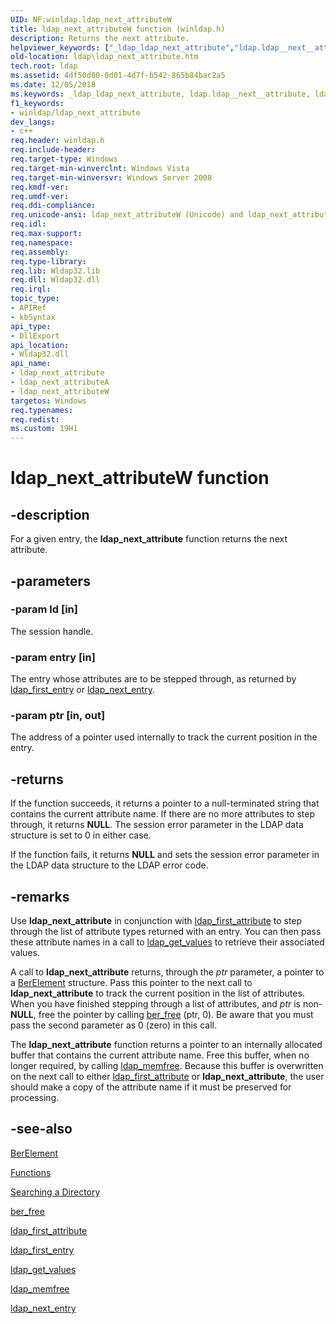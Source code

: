 ```yaml
---
UID: NF:winldap.ldap_next_attributeW
title: ldap_next_attributeW function (winldap.h)
description: Returns the next attribute.
helpviewer_keywords: ["_ldap_ldap_next_attribute","ldap.ldap__next__attribute","ldap.ldap_next_attribute","ldap_next_attribute","ldap_next_attribute function [LDAP]","ldap_next_attributeA","ldap_next_attributeW","winldap/ldap_next_attribute","winldap/ldap_next_attributeA","winldap/ldap_next_attributeW"]
old-location: ldap\ldap_next_attribute.htm
tech.root: ldap
ms.assetid: 4df50d80-0d01-4d7f-b542-865b84bac2a5
ms.date: 12/05/2018
ms.keywords: _ldap_ldap_next_attribute, ldap.ldap__next__attribute, ldap.ldap_next_attribute, ldap_next_attribute, ldap_next_attribute function [LDAP], ldap_next_attributeA, ldap_next_attributeW, winldap/ldap_next_attribute, winldap/ldap_next_attributeA, winldap/ldap_next_attributeW
f1_keywords:
- winldap/ldap_next_attribute
dev_langs:
- c++
req.header: winldap.h
req.include-header: 
req.target-type: Windows
req.target-min-winverclnt: Windows Vista
req.target-min-winversvr: Windows Server 2008
req.kmdf-ver: 
req.umdf-ver: 
req.ddi-compliance: 
req.unicode-ansi: ldap_next_attributeW (Unicode) and ldap_next_attributeA (ANSI)
req.idl: 
req.max-support: 
req.namespace: 
req.assembly: 
req.type-library: 
req.lib: Wldap32.lib
req.dll: Wldap32.dll
req.irql: 
topic_type:
- APIRef
- kbSyntax
api_type:
- DllExport
api_location:
- Wldap32.dll
api_name:
- ldap_next_attribute
- ldap_next_attributeA
- ldap_next_attributeW
targetos: Windows
req.typenames: 
req.redist: 
ms.custom: 19H1
---
```


# ldap_next_attributeW function


## -description


For a given entry, the <b>ldap_next_attribute</b> function returns the next attribute.


## -parameters




### -param ld [in]

The session handle.


### -param entry [in]

The entry whose attributes are to be stepped through, as returned by 
<a href="https://docs.microsoft.com/previous-versions/windows/desktop/api/winldap/nf-winldap-ldap_first_entry">ldap_first_entry</a> or 
<a href="https://docs.microsoft.com/previous-versions/windows/desktop/api/winldap/nf-winldap-ldap_next_entry">ldap_next_entry</a>.


### -param ptr [in, out]

The address of a pointer used internally to track the current position in the entry.


## -returns



If the function succeeds, it returns a pointer to a null-terminated string that contains the current attribute name. If there are no more attributes to step through, it returns <b>NULL</b>. The session error parameter in the LDAP data structure is set to 0 in either case.

If the function fails, it returns <b>NULL</b> and sets the session error parameter in the LDAP data structure to the LDAP error code.




## -remarks



Use 
<b>ldap_next_attribute</b> in conjunction with 
<a href="https://docs.microsoft.com/previous-versions/windows/desktop/api/winldap/nf-winldap-ldap_first_attribute">ldap_first_attribute</a> to step through the list of attribute types returned with an entry. You can then pass these attribute names in a call to 
<a href="https://docs.microsoft.com/previous-versions/windows/desktop/api/winldap/nf-winldap-ldap_get_values">ldap_get_values</a> to retrieve their associated values.

A call to 
<b>ldap_next_attribute</b> returns, through the <i>ptr</i> parameter, a pointer to a 
<a href="https://docs.microsoft.com/previous-versions/windows/desktop/api/winldap/ns-winldap-berelement">BerElement</a> structure. Pass this pointer to the next call to 
<b>ldap_next_attribute</b> to track the current position in the list of attributes. When you have finished stepping through a list of attributes, and <i>ptr</i> is non-<b>NULL</b>, free the pointer by calling 
<a href="https://docs.microsoft.com/previous-versions/windows/desktop/api/winber/nf-winber-ber_free">ber_free</a> (ptr, 0). Be aware that you must pass the second parameter as 0 (zero) in this call.

The 
<b>ldap_next_attribute</b> function returns a pointer to an internally  allocated buffer that contains the current attribute name. Free this buffer, when no longer required, by calling 
<a href="https://docs.microsoft.com/previous-versions/windows/desktop/api/winldap/nf-winldap-ldap_memfree">ldap_memfree</a>. Because this buffer is overwritten on the next call to either 
<a href="https://docs.microsoft.com/previous-versions/windows/desktop/api/winldap/nf-winldap-ldap_first_attribute">ldap_first_attribute</a> or 
<b>ldap_next_attribute</b>, the user should make a copy of the attribute name if it must be preserved for processing.




## -see-also




<a href="https://docs.microsoft.com/previous-versions/windows/desktop/api/winldap/ns-winldap-berelement">BerElement</a>



<a href="https://docs.microsoft.com/previous-versions/windows/desktop/ldap/functions">Functions</a>



<a href="https://docs.microsoft.com/previous-versions/windows/desktop/ldap/searching-a-directory">Searching a Directory</a>



<a href="https://docs.microsoft.com/previous-versions/windows/desktop/api/winber/nf-winber-ber_free">ber_free</a>



<a href="https://docs.microsoft.com/previous-versions/windows/desktop/api/winldap/nf-winldap-ldap_first_attribute">ldap_first_attribute</a>



<a href="https://docs.microsoft.com/previous-versions/windows/desktop/api/winldap/nf-winldap-ldap_first_entry">ldap_first_entry</a>



<a href="https://docs.microsoft.com/previous-versions/windows/desktop/api/winldap/nf-winldap-ldap_get_values">ldap_get_values</a>



<a href="https://docs.microsoft.com/previous-versions/windows/desktop/api/winldap/nf-winldap-ldap_memfree">ldap_memfree</a>



<a href="https://docs.microsoft.com/previous-versions/windows/desktop/api/winldap/nf-winldap-ldap_next_entry">ldap_next_entry</a>
 

 

